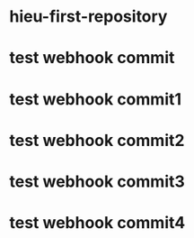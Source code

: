 # hieu-first-repository

# test webhook commit
# test webhook commit1
# test webhook commit2
# test webhook commit3
# test webhook commit4
